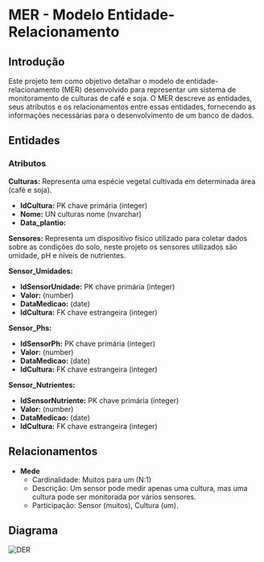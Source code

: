 # MER - Modelo Entidade-Relacionamento

## Introdução

Este projeto tem como objetivo detalhar o modelo de entidade-relacionamento (MER) desenvolvido para representar um sistema de monitoramento de culturas de café e soja. O MER descreve as entidades, seus atributos e os relacionamentos entre essas entidades, fornecendo as informações necessárias para o desenvolvimento de um banco de dados.

## Entidades

### Atributos

**Culturas:** Representa uma espécie vegetal cultivada em determinada área (café e soja).
   * **IdCultura:** PK chave primária (integer)
   * **Nome:** UN culturas nome (nvarchar)
   * **Data_plantio:**
 
**Sensores:** Representa um dispositivo físico utilizado para coletar dados sobre as condições do solo, neste projeto os sensores utilizados são umidade, pH e níveis de nutrientes.

**Sensor_Umidades:**
   * **IdSensorUnidade:** PK chave primária (integer)
   * **Valor:** (number)
   * **DataMedicao:** (date)
   * **IdCultura:** FK chave estrangeira (integer)
 
**Sensor_Phs:**
   * **IdSensorPh:** PK chave primária (integer)
   * **Valor:** (number)
   * **DataMedicao:** (date)
   * **IdCultura:** FK chave estrangeira (integer)
 
**Sensor_Nutrientes:**
   * **IdSensorNutriente:** PK chave primária (integer)
   * **Valor:** (number)
   * **DataMedicao:** (date)
   * **IdCultura:** FK chave estrangeira (integer)

## Relacionamentos

* **Mede**
    * Cardinalidade: Muitos para um (N:1)   
    * Descrição: Um sensor pode medir apenas uma cultura, mas uma cultura pode ser monitorada por vários sensores.
    * Participação: Sensor (muitos), Cultura (um).
 
## Diagrama

![DER](https://github.com/user-attachments/assets/baa4539c-3c2e-400a-b618-e555a5ca24e6)



